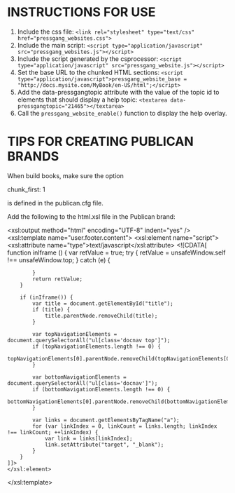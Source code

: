 INSTRUCTIONS FOR USE
====================

1. Include the css file: 
   `<link rel="stylesheet" type="text/css" href="pressgang_websites.css">`
2. Include the main script: 
   `<script type="application/javascript" src="pressgang_websites.js"></script>`
3. Include the script generated by the csprocessor: 
   `<script type="application/javascript" src="pressgang_website.js"></script>`
4. Set the base URL to the chunked HTML sections: 
   `<script type="application/javascript">pressgang_website_base = "http://docs.mysite.com/MyBook/en-US/html";</script>`
5. Add the data-pressgangtopic attribute with the value of the topic id to elements that should display a help topic: 
   `<textarea data-pressgangtopic="21465"></textarea>`
6. Call the `pressgang_website_enable()` function to display the help overlay.

TIPS FOR CREATING PUBLICAN BRANDS
=================================
When build books, make sure the option

chunk_first: 1

is defined in the publican.cfg file.

Add the following to the html.xsl file in the Publican brand:

<xsl:output method="html" encoding="UTF-8" indent="yes" />
<xsl:template name="user.footer.content">
    <xsl:element name="script">
    <xsl:attribute name="type">text/javascript</xsl:attribute>
    <![CDATA[
        function inIframe () {
            var retValue = true;
            try {
                retValue = unsafeWindow.self !== unsafeWindow.top;
            } catch (e) {

            }
            return retValue;
        }

        if (inIframe()) {
            var title = document.getElementById("title");
            if (title) {
                title.parentNode.removeChild(title);
            }

            var topNavigationElements = document.querySelectorAll("ul[class='docnav top']");
            if (topNavigationElements.length !== 0) {
                topNavigationElements[0].parentNode.removeChild(topNavigationElements[0]);
            }

            var bottomNavigationElements = document.querySelectorAll("ul[class='docnav']");
            if (bottomNavigationElements.length !== 0) {
                bottomNavigationElements[0].parentNode.removeChild(bottomNavigationElements[0]);
            }

            var links = document.getElementsByTagName("a");
            for (var linkIndex = 0, linkCount = links.length; linkIndex !== linkCount; ++linkIndex) {
                var link = links[linkIndex];
                link.setAttribute("target", "_blank");
            }
        }
    ]]>
    </xsl:element>
</xsl:template>



